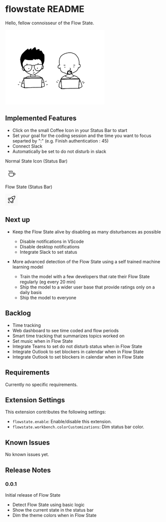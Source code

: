 # flowstate README

Hello, fellow connoisseur of the Flow State.

<img href="https://dribbble.com/shots/8553709-Flow-state" target="_blank" src="images/lais-lara-flowstate.gif" width="320" />


## 

## Implemented Features

* Click on the small Coffee Icon in your Status Bar to start
* Set your goal for the coding session and the time you want to focus separted by ":" (e.g. Finish authentication : 45)
* Connect Slack
* Automatically be set to do not disturb in slack

Normal State Icon (Status Bar) 

<img src="images/coffee.png" width="40" />

Flow State (Status Bar)

<img src="images/rocket.png" width="40" />

## Next up

* Keep the Flow State alive by disabling as many disturbances as possible
    * Disable notifications in VScode
    * Disable desktop notifications
    * Integrate Slack to set status

* More advanced detection of the Flow State using a self trained machine learning model
    * Train the model with a few developers that rate their Flow State regularly (eg every 20 min)
    * Ship the model to a wider user base that provide ratings only on a daily basis
    * Ship the model to everyone

## Backlog

* Time tracking
* Web dashboard to see time coded and flow periods
* Smart time tracking that summarizes topics worked on
* Set music when in Flow State
* Integrate Teams to set do not disturb status when in Flow State
* Integrate Outlook to set blockers in calendar when in Flow State
* Integrate Outlook to set blockers in calendar when in Flow State

## Requirements

Currently no specific requirements.

## Extension Settings

This extension contributes the following settings:

* `flowstate.enable`: Enable/disable this extension.
* `flowstate.workbench.colorCustomizations`: Dim status bar color.

## Known Issues

No known issues yet.

## Release Notes

### 0.0.1

Initial release of Flow State

* Detect Flow State using basic logic
* Show the current state in the status bar
* Dim the theme colors when in Flow State
